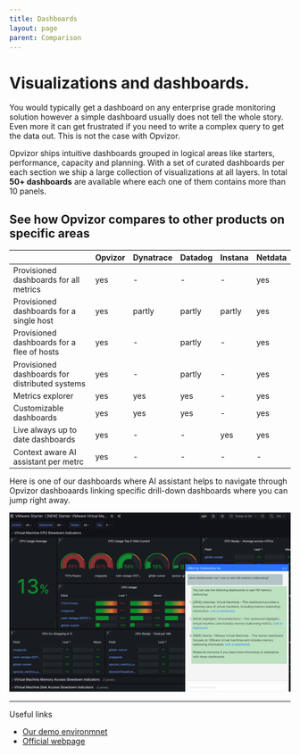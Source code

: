 ```yaml
---
title: Dashboards
layout: page
parent: Comparison
---
```


# Visualizations and dashboards.
You would typically get a dashboard on any enterprise grade monitoring solution however a simple dashboard usually does not tell the whole story.
Even more it can get frustrated if you need to write a complex query to get the data out. This is not the case with Opvizor.

Opvizor ships intuitive dashboards grouped in logical areas like starters, performance, capacity and planning.
With a set of curated dashboards per each section we ship a large collection of visualizations at all layers. In total **50+ dashboards** are available where each one of them contains more than 10 panels. 

## See how Opvizor compares to other products on specific areas

|                                                   | Opvizor                   | Dynatrace             | Datadog               | Instana               | Netdata                   |
|:--------------------------------------------------|:--------------------------|:----------------------|:----------------------|:----------------------|:--------------------------|
| Provisioned dashboards for all metrics            | yes                       | -                     | -                     | -                     | yes                       |
| Provisioned dashboards for a single host          | yes                       | partly                | partly                | partly                | yes                       |
| Provisioned dashboards for a flee of hosts        | yes                       | -                     | partly                | -                     | yes                       |
| Provisioned dashboards for distributed systems    | yes                       | -                     | partly                | -                     | yes                       |
| Metrics explorer                                  | yes                       | yes                   | yes                   | -                     | yes                       |
| Customizable dashboards                           | yes                       | yes                   | yes                   | -                     | yes                       |
| Live always up to date dashboards                 | yes                       | -                     | -                     | yes                   | yes                       |
| Context aware AI assistant per metrc              | yes                       | -                     | -                     | -                     | -                         |


Here is one of our dashboards where AI assistant helps to navigate through Opvizor dashboaards linking specific drill-down dashboards where you can jump right away.

![ai assistant](img/aichat_panels.png)

----

Useful links

- [Our demo environmnet](https://demoml.codenotary.io/)
- [Official webpage](https://opvizor.com)
